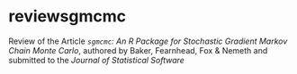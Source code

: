 # reviewsgmcmc
Review of the Article *`sgmcmc`: An R Package for Stochastic Gradient Markov Chain Monte Carlo*, authored by Baker, Fearnhead, Fox &amp; Nemeth and submitted to the *Journal of Statistical Software*
